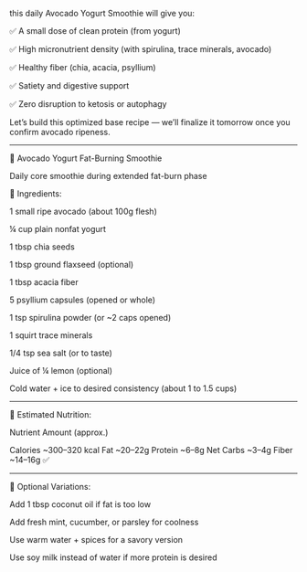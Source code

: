 this daily Avocado Yogurt Smoothie will give you:

✅ A small dose of clean protein (from yogurt)

✅ High micronutrient density (with spirulina, trace minerals, avocado)

✅ Healthy fiber (chia, acacia, psyllium)

✅ Satiety and digestive support

✅ Zero disruption to ketosis or autophagy


Let’s build this optimized base recipe — we’ll finalize it tomorrow once you confirm avocado ripeness.


---

🥑 Avocado Yogurt Fat-Burning Smoothie

Daily core smoothie during extended fat-burn phase

🍃 Ingredients:

1 small ripe avocado (about 100g flesh)

¼ cup plain nonfat yogurt

1 tbsp chia seeds

1 tbsp ground flaxseed (optional)

1 tbsp acacia fiber

5 psyllium capsules (opened or whole)

1 tsp spirulina powder (or ~2 caps opened)

1 squirt trace minerals

1/4 tsp sea salt (or to taste)

Juice of ¼ lemon (optional)

Cold water + ice to desired consistency (about 1 to 1.5 cups)



---

🧾 Estimated Nutrition:

Nutrient	Amount (approx.)

Calories	~300–320 kcal
Fat	~20–22g
Protein	~6–8g
Net Carbs	~3–4g
Fiber	~14–16g ✅



---

🥣 Optional Variations:

Add 1 tbsp coconut oil if fat is too low

Add fresh mint, cucumber, or parsley for coolness

Use warm water + spices for a savory version

Use soy milk instead of water if more protein is desired

